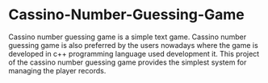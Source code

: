 # Cassino-Number-Guessing-Game
Cassino number guessing game is a simple text game. Cassino number guessing game is also preferred by the users nowadays where the game is developed in c++ programming language used development it. This project of the cassino number guessing game provides the simplest system for managing the player records.  
  
 
